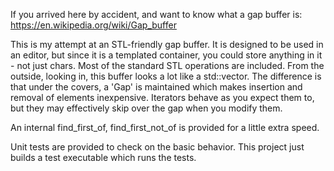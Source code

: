 If you arrived here by accident, and want to know what a gap buffer is:
https://en.wikipedia.org/wiki/Gap_buffer

This is my attempt at an STL-friendly gap buffer.  It is designed to be used in an editor, but since it is a templated container, you could store anything in it - not just chars.
Most of the standard STL operations are included.  From the outside, looking in, this buffer looks a lot like a std::vector.  The difference is that under the covers, a 'Gap' is maintained which makes insertion and removal of elements inexpensive.  Iterators behave as you expect them to, but they may effectively skip over the gap when you modify them.

An internal find_first_of, find_first_not_of is provided for a little extra speed.

Unit tests are provided to check on the basic behavior.  This project just builds a test executable which runs the tests.

